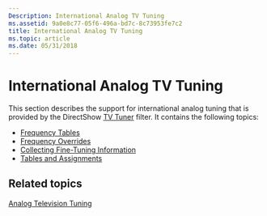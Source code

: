 ```yaml
---
Description: International Analog TV Tuning
ms.assetid: 9a0e8c77-05f6-496a-bd7c-8c73953fe7c2
title: International Analog TV Tuning
ms.topic: article
ms.date: 05/31/2018
---
```


# International Analog TV Tuning

This section describes the support for international analog tuning that is provided by the DirectShow [TV Tuner](tv-tuner-filter.md) filter. It contains the following topics:

-   [Frequency Tables](frequency-tables.md)
-   [Frequency Overrides](frequency-overrides.md)
-   [Collecting Fine-Tuning Information](collecting-fine-tuning-information.md)
-   [Tables and Assignments](tables-and-assignments.md)

## Related topics

<dl> <dt>

[Analog Television Tuning](analog-television-tuning.md)
</dt> </dl>

 

 



